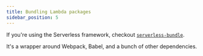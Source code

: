 ```yaml
---
title: Bundling Lambda packages
sidebar_position: 5
---
```


If you're using the Serverless framework, checkout [`serverless-bundle`](https://www.npmjs.com/package/serverless-bundle).

It's a wrapper around Webpack, Babel, and a bunch of other dependencies.
